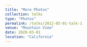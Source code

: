 ```yaml
---
title: "More Photos"
collection: talks
type: "Photos"
permalink: /talks/2012-03-01-talk-1
venue: "Mountain View"
date: 2020-03-01
location: "California"
---
```


